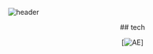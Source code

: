 ![header](https://capsule-render.vercel.app/api?type=waving&color=gradient&height=300&section=header&text=Daeho%20KWON&fontSize=70)
<div align=center>
## tech

[![AE](https://img.shields.io/badge/adobeaftereffects-9999FF?style=flat-square&logo=AdobeAfterEffects&logoColor=9999FF)]
